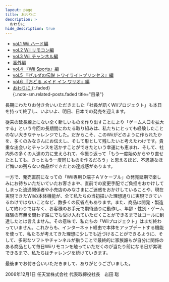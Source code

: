 ```yaml
---
layout: page
title: おわりに
description: >
  おわりに
hide_description: true
---
```



* [vol.1 Wii ハード編](../../vol1/1/)<br>
* [vol.2 Wii リモコン編](../../vol2/1/)<br>
* [vol.3 Wii チャンネル編](../../vol3/1/)<br>
* [番外編](../../vol_ext/1/)<br>
* [vol.4 『Wii Sports』編](../../vol4/1/)<br>
* [vol.5 『ゼルダの伝説 トワイライトプリンセス』編](../../vol5/1/)<br>
* [vol.6 『おどる メイド イン ワリオ』編](../../vol6/1/)<br>
* [おわりに ](javascript:void(0)){:.faded}<br>
{:.note-sm.related-posts.faded title="目录"}



長期にわたりお付き合いいただきました「社長が訊くWiiプロジェクト」も本日を持って終了し、いよいよ、明日、日本での発売を迎えます。

従来の延長線上にない全く新しいものを作り出すことにより「ゲーム人口を拡大する」という今回の長期間にわたる取り組みは、私たちにとっても経験したことのない大きなチャレンジでした。だからこそ、このWiiがどのように作られたかを、多くのみなさんにお伝えし、そして形として残したいと考えたわけです。貴重な出会いとチャンスを活かすことができたという幸運にも恵まれ、そして、社内外の多くの人達の力に支えられて、今振り返って「もう一度始めからやり直せたとしても、きっともう一度同じものを作るだろう」と思えるほど、不思議なほど悔いの残らない商品ができたとの達成感があります。

一方で、発売直前になっての「Wii専用Ｄ端子ＡＶケーブル」の発売延期で楽しみにお待ちいただいていたお客さまや、直前での変更手配でご負担をおかけしてしまった流通関係者や小売店のみなさまにご迷惑をおかけしていることや、現在実現できたWiiの本体機能が、全て私たちの当初描いた理想通りに実現できているわけではないことなど、数多くの反省点もあります。また、商品は開発・製造して終わりではなく、お客様のお手元で期待通りに動作し、年齢・性別・ゲーム経験の有無を問わず誰にでも受け入れていただくことができるまではゴールに到達したとは言えません。その意味で、私たちの「Wiiプロジェクト」はまだ終わっていません。これからも、インターネット経由で本体をアップデートする機能を使って、私たちが考えてきた理想に少しでも近づけることができるように、そして、多彩なソフトやチャンネルが揃うことで最終的に家族誰もが自分に関係のある商品として毎日Wiiリモコンを触っていただくのが当たり前になる日が実現できるまで、私たちはチャレンジを続けていきます。

最後までお付き合いいただきまして、ありがとうございました。

2006年12月1日 任天堂株式会社 代表取締役社長　岩田 聡